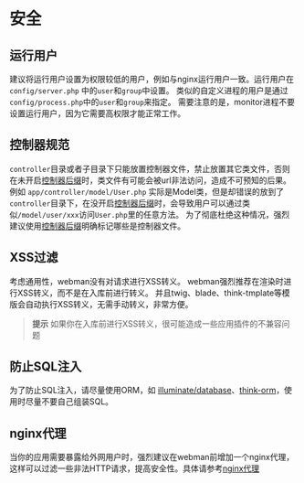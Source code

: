 # 安全

## 运行用户
建议将运行用户设置为权限较低的用户，例如与nginx运行用户一致。运行用户在 `config/server.php` 中的`user`和`group`中设置。
类似的自定义进程的用户是通过`config/process.php`中的`user`和`group`来指定。
需要注意的是，monitor进程不要设置运行用户，因为它需要高权限才能正常工作。

## 控制器规范
`controller`目录或者子目录下只能放置控制器文件，禁止放置其它类文件，否则在未开启[控制器后缀](https://www.workerman.net/doc/webman/controller.html#%E6%8E%A7%E5%88%B6%E5%99%A8%E5%90%8E%E7%BC%80)时，类文件有可能会被url非法访问，造成不可预知的后果。
例如 `app/controller/model/User.php` 实际是Model类，但是却错误的放到了`controller`目录下，在没开启[控制器后缀](https://www.workerman.net/doc/webman/controller.html#%E6%8E%A7%E5%88%B6%E5%99%A8%E5%90%8E%E7%BC%80)时，会导致用户可以通过类似`/model/user/xxx`访问`User.php`里的任意方法。
为了彻底杜绝这种情况，强烈建议使用[控制器后缀](https://www.workerman.net/doc/webman/controller.html#%E6%8E%A7%E5%88%B6%E5%99%A8%E5%90%8E%E7%BC%80)明确标记哪些是控制器文件。


## XSS过滤
考虑通用性，webman没有对请求进行XSS转义。
webman强烈推荐在渲染时进行XSS转义，而不是在入库前进行转义。
并且twig、blade、think-tmplate等模版会自动执行XSS转义，无需手动转义，非常方便。

> **提示**
> 如果你在入库前进行XSS转义，很可能造成一些应用插件的不兼容问题


## 防止SQL注入
为了防止SQL注入，请尽量使用ORM，如 [illuminate/database](https://www.workerman.net/doc/webman/db/tutorial.html)、[think-orm](https://www.workerman.net/doc/webman/db/thinkorm.html)，使用时尽量不要自己组装SQL。

## nginx代理
当你的应用需要暴露给外网用户时，强烈建议在webman前增加一个nginx代理，这样可以过滤一些非法HTTP请求，提高安全性。具体请参考[nginx代理](nginx-proxy.md)
